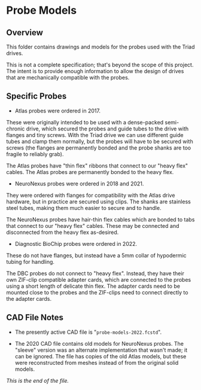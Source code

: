 # Probe Models

## Overview

This folder contains drawings and models for the probes used with the
Triad drives.

This is not a complete specification; that's beyond the scope of this
project. The intent is to provide enough information to allow the design of
drives that are mechanically compatible with the probes.


## Specific Probes

* Atlas probes were ordered in 2017.

These were originally intended to be used with a dense-packed semi-chronic
drive, which secured the probes and guide tubes to the drive with flanges
and tiny screws. With the Triad drive we can use different guide tubes and
clamp them normally, but the probes will have to be secured with screws (the
flanges are permanently bonded and the probe shanks are too fragile to
reliably grab).

The Atlas probes have "thin flex" ribbons that connect to our "heavy flex"
cables. The Atlas probes are permanently bonded to the heavy flex.


* NeuroNexus probes were ordered in 2018 and 2021.

They were ordered with flanges for compatibility with the Atlas drive
hardware, but in practice are secured using clips. The shanks are stainless
steel tubes, making them much easier to secure and to handle.

The NeuroNexus probes have hair-thin flex cables which are bonded to tabs
that connect to our "heavy flex" cables. These may be connected and
disconnected from the heavy flex as-desired.


* Diagnostic BioChip probes were ordered in 2022.

These do not have flanges, but instead have a 5mm collar of hypodermic
tubing for handling.

The DBC probes do not connect to "heavy flex". Instead, they have their own
ZIF-clip compatible adapter cards, which are connected to the probes using
a short length of delicate thin flex. The adapter cards need to be mounted
close to the probes and the ZIF-clips need to connect directly to the adapter
cards.


## CAD File Notes

* The presently active CAD file is "`probe-models-2022.fcstd`".

* The 2020 CAD file contains old models for NeuroNexus probes. The "sleeve"
version was an alternate implementation that wasn't made; it can be ignored.
The file has copies of the old Atlas models, but these were reconstructed
from meshes instead of from the original solid models.


_This is the end of the file._
